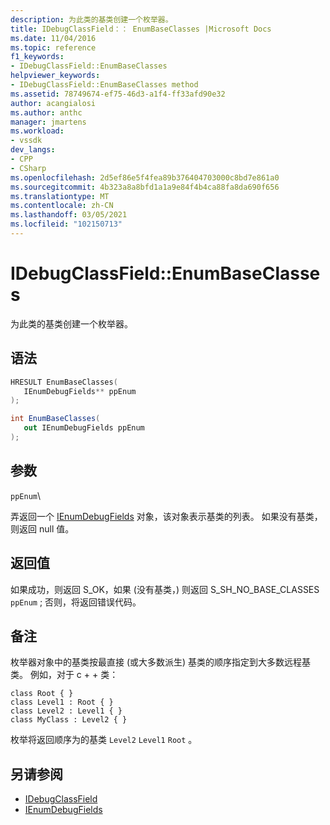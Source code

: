 ```yaml
---
description: 为此类的基类创建一个枚举器。
title: IDebugClassField：： EnumBaseClasses |Microsoft Docs
ms.date: 11/04/2016
ms.topic: reference
f1_keywords:
- IDebugClassField::EnumBaseClasses
helpviewer_keywords:
- IDebugClassField::EnumBaseClasses method
ms.assetid: 78749674-ef75-46d3-a1f4-ff33afd90e32
author: acangialosi
ms.author: anthc
manager: jmartens
ms.workload:
- vssdk
dev_langs:
- CPP
- CSharp
ms.openlocfilehash: 2d5ef86e5f4fea89b376404703000c8bd7e861a0
ms.sourcegitcommit: 4b323a8a8bfd1a1a9e84f4b4ca88fa8da690f656
ms.translationtype: MT
ms.contentlocale: zh-CN
ms.lasthandoff: 03/05/2021
ms.locfileid: "102150713"
---
```

# <a name="idebugclassfieldenumbaseclasses"></a>IDebugClassField::EnumBaseClasses
为此类的基类创建一个枚举器。

## <a name="syntax"></a>语法

```cpp
HRESULT EnumBaseClasses( 
   IEnumDebugFields** ppEnum
);
```

```csharp
int EnumBaseClasses(
   out IEnumDebugFields ppEnum
);
```

## <a name="parameters"></a>参数
`ppEnum`\

弄返回一个 [IEnumDebugFields](../../../extensibility/debugger/reference/ienumdebugfields.md) 对象，该对象表示基类的列表。 如果没有基类，则返回 null 值。

## <a name="return-value"></a>返回值
 如果成功，则返回 S_OK，如果 (没有基类，) 则返回 S_SH_NO_BASE_CLASSES `ppEnum` ; 否则，将返回错误代码。

## <a name="remarks"></a>备注
 枚举器对象中的基类按最直接 (或大多数派生) 基类的顺序指定到大多数远程基类。 例如，对于 c + + 类：

```
class Root { }
class Level1 : Root { }
class Level2 : Level1 { }
class MyClass : Level2 { }
```

 枚举将返回顺序为的基类 `Level2` `Level1` `Root` 。

## <a name="see-also"></a>另请参阅
- [IDebugClassField](../../../extensibility/debugger/reference/idebugclassfield.md)
- [IEnumDebugFields](../../../extensibility/debugger/reference/ienumdebugfields.md)
